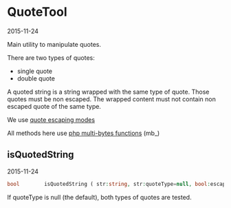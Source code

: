 QuoteTool
==============
2015-11-24



Main utility to manipulate quotes.



There are two types of quotes:

 - single quote
 - double quote
 
A quoted string is a string wrapped with the same type of quote.
Those quotes must be non escaped.
The wrapped content must not contain non escaped quote of the same type.

We use [quote escaping modes](https://github.com/lingtalfi/universe/blob/master/planets/ConventionGuy/convention.quotesEscapingModes.eng.md)

All methods here use [php multi-bytes functions](http://php.net/manual/en/ref.mbstring.php) (mb_)
 
 



isQuotedString
-----------
2015-11-24


```php
bool        isQuotedString ( str:string, str:quoteType=null, bool:escapedRecursiveMode=true ) 
```

If quoteType is null (the default), both types of quotes are tested.



